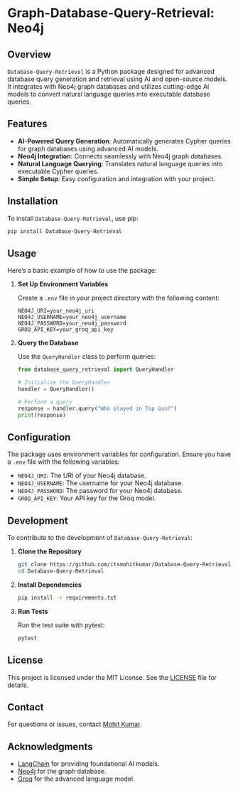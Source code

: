 # Graph-Database-Query-Retrieval: Neo4j

## Overview

`Database-Query-Retrieval` is a Python package designed for advanced database query generation and retrieval using AI and open-source models. It integrates with Neo4j graph databases and utilizes cutting-edge AI models to convert natural language queries into executable database queries.

## Features

- **AI-Powered Query Generation**: Automatically generates Cypher queries for graph databases using advanced AI models.
- **Neo4j Integration**: Connects seamlessly with Neo4j graph databases.
- **Natural Language Querying**: Translates natural language queries into executable Cypher queries.
- **Simple Setup**: Easy configuration and integration with your project.

## Installation

To install `Database-Query-Retrieval`, use pip:

```bash
pip install Database-Query-Retrieval
```

## Usage

Here’s a basic example of how to use the package:

1. **Set Up Environment Variables**

   Create a `.env` file in your project directory with the following content:

   ```env
   NEO4J_URI=your_neo4j_uri
   NEO4J_USERNAME=your_neo4j_username
   NEO4J_PASSWORD=your_neo4j_password
   GROQ_API_KEY=your_groq_api_key
   ```

2. **Query the Database**

   Use the `QueryHandler` class to perform queries:

   ```python
   from database_query_retrieval import QueryHandler

   # Initialize the QueryHandler
   handler = QueryHandler()

   # Perform a query
   response = handler.query("Who played in Top Gun?")
   print(response)
   ```

## Configuration

The package uses environment variables for configuration. Ensure you have a `.env` file with the following variables:

- `NEO4J_URI`: The URI of your Neo4j database.
- `NEO4J_USERNAME`: The username for your Neo4j database.
- `NEO4J_PASSWORD`: The password for your Neo4j database.
- `GROQ_API_KEY`: Your API key for the Groq model.

## Development

To contribute to the development of `Database-Query-Retrieval`:

1. **Clone the Repository**

   ```bash
   git clone https://github.com/itsmohitkumar/Database-Query-Retrieval.git
   cd Database-Query-Retrieval
   ```

2. **Install Dependencies**

   ```bash
   pip install -r requirements.txt
   ```

3. **Run Tests**

   Run the test suite with pytest:

   ```bash
   pytest
   ```

## License

This project is licensed under the MIT License. See the [LICENSE](LICENSE) file for details.

## Contact

For questions or issues, contact [Mohit Kumar](mailto:mohitpanghal12345@gmail.com).

## Acknowledgments

- [LangChain](https://github.com/langchain/langchain) for providing foundational AI models.
- [Neo4j](https://neo4j.com/) for the graph database.
- [Groq](https://www.groq.com/) for the advanced language model.
